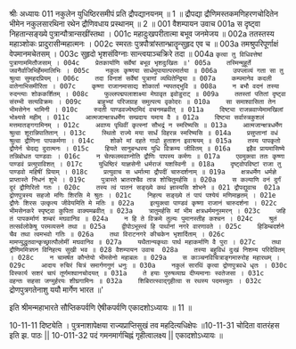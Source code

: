 श्रीः
अध्यायः 011
नकुलेन युधिष्ठिरसमीपं प्रति द्रौपद्यानयनम् ॥ 1 ॥ द्रौपद्या द्रौणिमस्तकमणिहरणचोदितेन भीमेन नकुलसारथिना रथेन द्रौणिवधाय प्रस्थानम् ॥ 2 ॥
001	वैशम्पायन उवाच 
001a	स दृष्ट्वा निहतान्सङ्ख्ये पुत्रान्पौत्रान्सखींस्तथा ।
001c	महादुःखपरीतात्मा बभूव जनमेजय ॥
002a	ततस्तस्य महाञ्शोकः प्रादुरासीन्महात्मनः ।
002c	स्मरतः पुत्रपौत्रांस्तान्भ्रातॄन्सुहृद एव च ॥
003a	तमश्रुपरिपूर्णाक्षं वेपमानमचेतसम् ।
003c	सुहृदो भृशसंविग्नाः सान्त्वयाञ्चक्रिरे तदा ॥
004a	`कृत्वा तु विधिवत्तेषां पुत्राणाममितौजसाम् ।
004c	प्रेतकार्याणि सर्वेषां बभूव भृशदुःखितः ॥'
005a	तस्मिन्मुहूर्ते जवनैर्वाजिभिर्हेममालिभिः ।
005c	नकुलः कृष्णया सार्धमुपायात्परमार्तया ॥
006a	उपप्लाव्यं गता सा तु श्रुत्वा सुमहदप्रियम् ।
006c	तदा विनाशं सर्वेषां पुत्राणां व्यथितेन्द्रिया ॥
007a	कम्पमानेव कदली वातेनाभिसमीरिता ।
007c	कृष्णा राजानमासाद्य शोकार्ता न्यपतद्भुवि ॥
008a	न बभौ वदनं तस्या रुदन्त्याः शोककर्शितम् ।
008c	फुल्लपद्मपलाशाक्ष्या मेघावृत इवोडुराट् ॥
009a	ततस्तां पतितां दृष्ट्वा संरम्भी सत्यविक्रमः ।
009c	बाहुभ्यां परिजग्राह समुत्पत्य वृकोदरः ॥
010a	सा समाश्वासिता तेन भीमसेनेन भामिनी ।
010c	रुदती पाण्डवज्येष्ठमिदं वचनमब्रवीत् ॥
011a	दिष्ट्या राजन्नवाप्येमामखिलां भोक्ष्यसे महीम् ।
011c	आत्मजान्क्षत्रधर्मेण सम्प्रदाय यमाय वै ॥
012a	दिष्ट्या सर्वास्त्रकुशलं मत्तमातङ्गगामिनम् ।
012c	अवाप्य पृथिवीं कृत्स्नां सौभद्रं न स्मरिष्यसि ॥
013a	आत्मजान्क्षत्रधर्मेण श्रुत्वा शूरान्निपातितान् ।
013c	स्थितो राज्ये मया सार्धं विहरन्न स्मरिष्यसि ॥
014a	प्रसुप्तानां वधं श्रुत्वा द्रौणिना पापकर्मणा ।
014c	शोको मां दहते गाढो हुताशन इवाश्रयम् ॥
015a	तस्य पापकृतो द्रौणेर्न चेदद्य दुरात्मनः ।
015c	हियते सानुबन्धस्य युधि विक्रम्य जीवितम् ॥
016a	इहैव प्रायमासिष्ये तन्निबोधत पाण्डवाः ।
016c	न चेत्फलमवाप्नोति द्रौणिः पापस्य कर्मणः ॥
017a	एवमुक्त्वा ततः कृष्णा पाण्डवं प्रत्युपाविशत् ।
017c	युधिष्ठिरं याज्ञसेनी धर्मराजं यशस्विनी ॥
018a	दृष्ट्वोपविष्टां राजा तु पाण्डवो महिषीं प्रियाम् ।
018c	प्रत्युवाच स धर्मात्मा द्रौपदीं चारुदर्शनाम् ॥
019a	क्षत्रधर्मेण धर्मज्ञे प्राप्तास्ते निधनं शुभे ।
019c	पुत्रास्ते भ्रातरश्चैव तान्न शोचितुमर्हसि ॥
020a	स कल्याणि वनं दुर्गं दूरं द्रौणिरितो गतः ।
020c	तस्य त्वं पातनं सङ्ख्ये कथं ज्ञास्यसि शोभने ॥
021	द्रौपद्युवाच 
021a	द्रोणपुत्रस्य सहजो मणिः शिरसि मे श्रुतः ।
021c	निहत्य सङ्ख्ये तं पापं पश्येयं मणिमाहृतम् ।
021e	द्रौणेः शिरस उत्कृत्य जीवेयमिति मे मतिः ॥
022a	इत्युक्त्वा पाण्डवं कृष्णा राजानं चारुदर्शना ।
022c	भीमसेनकरे स्पृष्ट्वा कुपिता वाक्यमब्रवीत् ॥
023a	त्रातुमर्हसि मां भीम क्षत्रधर्ममनुस्मरन् ।
023c	जहि तं पापकर्माणं शम्बरं मघवानिव ॥
024a	न हि ते विक्रमे तुल्यः पुमानस्तीह कश्चन ।
024c	श्रुतं तत्सर्वलोकेषु परमव्यसने तथा ॥
025a	द्वीपोऽभूस्त्वं हि पार्थानां नगरे वारणावते ।
025c	हिडिम्बदर्शने चैव तथा त्वमभवो गतिः ॥
026a	तथा विराटनगरे कीचकेन भृशार्दिताम् ।
026c	मामप्युद्धृतवान्कृच्छ्रात्पौलोमीं मघवानिव ॥
027a	यथैतान्यकृथाः पार्थ महाकर्माणि वै पुरा ।
027c	तथा द्रौणिममित्रघ्न विनिहत्य सुखी भव ॥
028	वैशम्पायन उवाच 
028a	तस्या बहुविधं दुःखं निशम्य परिदेवितम् ।
028c	न चामर्षत कौन्तेयो भीमसेनो महाबलः ॥
029a	स काञ्चनविचित्राङ्गमारुरोह महारथम् ।
029c	आदाय रुचिरं चित्रं समार्गणगुणं धनुः ॥
030a	नकुलं सारथिं कृत्वा द्रोणपुत्रवधे धृतः ।
030c	विस्फार्य सशरं चापं तूर्णमश्वानचोदयत् ॥
031a	ते हयाः पुरुषव्याघ्र दीप्यमानाः स्वतेजसा ।
031c	वहन्तः सहसा जग्मुर्हरयः शीघ्रगामिनः ॥
032a	शिबिरात्स्वाद्गृहीत्वा स रथस्य पदमच्युतः ।
032c	`द्रोणपुत्रगतेनाशु ययौ मार्गेण भारत ॥'

इति श्रीमन्महाभारते सौप्तिकपर्वणि ऐषीकपर्वणि एकादशोऽध्यायः ॥ 11 ॥

10-11-11 दिष्ट्येति । पुत्रनाशापेक्षया राज्यप्राप्तिसुखं तव महदित्यधिक्षेपः ॥10-11-31 चोदिता वातरंहस इति झ. पाठः || 10-011-32 पदं गमनमार्गचिह्नं गृहीत्वालक्ष्य || एकादशोऽध्यायः ॥
